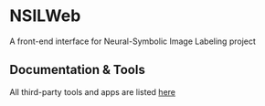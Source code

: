 # NSILWeb
A front-end interface for Neural-Symbolic Image Labeling project

## Documentation & Tools
All third-party tools and apps are listed [here](https://github.com/GareArc/NSILWeb/wiki/Documentation-&-Tools)